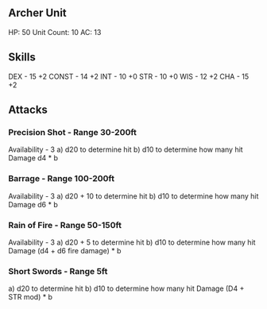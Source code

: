 ## Archer Unit
HP: 50 
Unit Count: 10
AC: 13

## Skills
DEX - 15    +2
CONST - 14  +2
INT - 10    +0
STR - 10    +0
WIS - 12    +2
CHA - 15    +2

## Attacks
### Precision Shot - Range 30-200ft
Availability - 3
a) d20 to determine hit
b) d10 to determine how many hit
Damage d4 * b


### Barrage - Range 100-200ft
Availability - 3
a) d20 + 10 to determine hit
b) d10 to determine how many hit
Damage d6 * b

### Rain of Fire - Range 50-150ft
Availability - 3
a) d20 + 5 to determine hit
b) d10 to determine how many hit
Damage (d4 + d6 fire damage) * b

### Short Swords - Range 5ft
a) d20 to determine hit
b) d10 to determine how many hit
Damage (D4 + STR mod) * b
